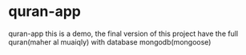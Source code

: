 # quran-app

quran-app this is a demo, the final version of this project have the full quran(maher al muaiqly) with database mongodb(mongoose)
